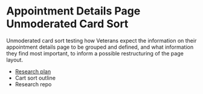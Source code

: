 # Appointment Details Page Unmoderated Card Sort
Unmoderated card sort testing how Veterans expect the information on their appointment details page to be grouped and defined, and what information they find most important, to inform a possible restructuring of the page layout.

- [Research plan](https://github.com/department-of-veterans-affairs/va.gov-team/blob/master/products/health-care/appointments/va-online-scheduling/research/2024-08-appointment-details-card-sort/research-plan.md)
- Cart sort outline
- Research repo
